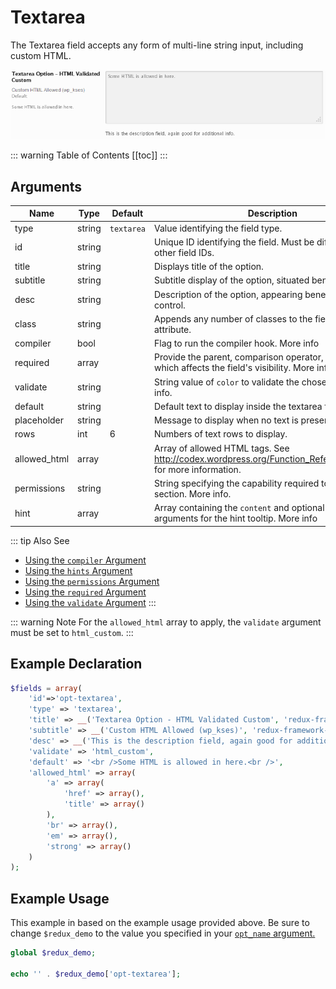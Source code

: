 # Textarea

The Textarea field accepts any form of multi-line string input, including custom HTML.

<span style="display:block;text-align:center">![](./img/textarea.png)</span>

::: warning Table of Contents
[[toc]]
:::

## Arguments
|Name|Type|Default|Description|
|--- |--- |--- |--- |
|type|string|`textarea`|Value identifying the field type.|
|id|string||Unique ID identifying the field. Must be different from all other field IDs.|
|title|string||Displays title of the option.|
|subtitle|string||Subtitle display of the option, situated beneath the title.|
|desc|string||Description of the option, appearing beneath the field control.|
|class|string||Appends any number of classes to the field's class attribute.|
|compiler|bool||Flag to run the compiler hook.  More info|
|required|array||Provide the parent, comparison operator, and value which affects the field's visibility.  More info|
|validate|string||String value of `color` to validate the chosen color.  More info.|
|default|string||Default text to display inside the textarea field.|
|placeholder|string||Message to display when no text is present.|
|rows|int|6|Numbers of text rows to display.|
|allowed_html|array||Array of allowed HTML tags. See http://codex.wordpress.org/Function_Reference/wp_kses for more information.|
|permissions|string||String specifying the capability required to view the section.   More info.|
|hint|array||Array containing the `content` and optional `title` arguments for the hint tooltip.  More info|

::: tip Also See
- [Using the `compiler` Argument](../configuration/argument-compiler.md)
- [Using the `hints` Argument](../configuration/argument-hints.md)
- [Using the `permissions` Argument](../configuration/argument-permissions.md)
- [Using the `required` Argument](../configuration/argument-required.md)
- [Using the `validate` Argument](../configuration/argument-validate.md)
:::

::: warning Note
For the `allowed_html` array to apply, the `validate` argument must be set to `html_custom`.
:::

## Example Declaration
```php
$fields = array(
    'id'=>'opt-textarea',
    'type' => 'textarea',
    'title' => __('Textarea Option - HTML Validated Custom', 'redux-framework-demo'), 
    'subtitle' => __('Custom HTML Allowed (wp_kses)', 'redux-framework-demo'),
    'desc' => __('This is the description field, again good for additional info.', 'redux-framework-demo'),
    'validate' => 'html_custom',
    'default' => '<br />Some HTML is allowed in here.<br />',
    'allowed_html' => array(
        'a' => array(
            'href' => array(),
            'title' => array()
        ),
        'br' => array(),
        'em' => array(),
        'strong' => array()
    )
);
```

## Example Usage
This example in based on the example usage provided above. Be sure to change `$redux_demo` to the value you specified in your <a title="opt_name" href="/redux-framework/arguments/opt_name/">`opt_name` argument.</a>

```php
global $redux_demo;

echo '' . $redux_demo['opt-textarea'];
```

